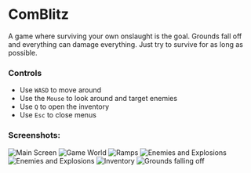 # ComBlitz
A game where surviving your own onslaught is the goal. Grounds fall off and everything can damage everything. Just try to survive for as long as possible.

### Controls
- Use `WASD` to move around
- Use the `Mouse` to look around and target enemies
- Use `Q` to open the inventory
- Use `Esc` to close menus


### Screenshots:
![Main Screen](./Screenshots/Shot_1.png)
![Game World](./Screenshots/Shot_2.png)
![Ramps](./Screenshots/Shot_3.png)
![Enemies and Explosions](./Screenshots/Shot_4.png)
![Enemies and Explosions](./Screenshots/Shot_5.png)
![Inventory](./Screenshots/Shot_6.png)
![Grounds falling off](./Screenshots/Shot_7.png)